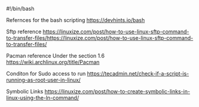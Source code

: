 #!/bin/bash


Refernces for the bash scripting 
https://devhints.io/bash


Sftp reference 
https://linuxize.com/post/how-to-use-linux-sftp-command-to-transfer-files/https://linuxize.com/post/how-to-use-linux-sftp-command-to-transfer-files/

Pacman reference Under the section 1.6
https://wiki.archlinux.org/title/Pacman

Conditon for Sudo access to run
https://tecadmin.net/check-if-a-script-is-running-as-root-user-in-linux/

Symbolic Links
https://linuxize.com/post/how-to-create-symbolic-links-in-linux-using-the-ln-command/
